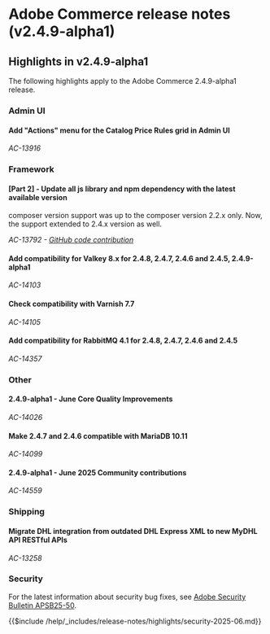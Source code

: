 # Adobe Commerce release notes (v2.4.9-alpha1)

## Highlights in v2.4.9-alpha1

The following highlights apply to the Adobe Commerce 2.4.9-alpha1 release.

### Admin UI

#### Add &quot;Actions&quot; menu for the Catalog Price Rules grid in Admin UI

_AC-13916_

### Framework

#### [Part 2] - Update all js library and npm dependency with the latest available version

composer version support was up to the composer version 2.2.x only. Now, the support extended to 2.4.x version as well.

_AC-13792 - [GitHub code contribution](https://github.com/magento/magento2/commit/19844aa0)_

#### Add compatibility for Valkey 8.x for 2.4.8, 2.4.7, 2.4.6 and 2.4.5, 2.4.9-alpha1

_AC-14103_

#### Check compatibility with Varnish 7.7

_AC-14105_

#### Add compatibility for RabbitMQ 4.1 for 2.4.8, 2.4.7, 2.4.6 and 2.4.5

_AC-14357_

### Other

#### 2.4.9-alpha1 - June Core Quality Improvements

_AC-14026_

#### Make 2.4.7 and 2.4.6 compatible with MariaDB 10.11

_AC-14099_

#### 2.4.9-alpha1 - June 2025 Community contributions

_AC-14559_

### Shipping

#### Migrate DHL integration from outdated DHL Express XML to new MyDHL API RESTful APIs

_AC-13258_

### Security

For the latest information about security bug fixes, see [Adobe Security Bulletin APSB25-50](https://helpx.adobe.com/security/products/magento/apsb25-50.html).

{{$include /help/_includes/release-notes/highlights/security-2025-06.md}}
